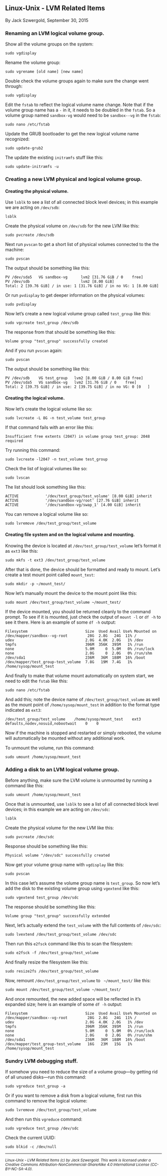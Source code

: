 ## Linux-Unix - LVM Related Items

By Jack Szwergold, September 30, 2015

### Renaming an LVM logical volume group.

Show all the volume groups on the system:

	sudo vgdisplay

Rename the volume group:

	sudo vgrename [old name] [new name]

Double check the volume groups again to make sure the change went through:

    sudo vgdisplay

Edit the `fstab` to reflect the logical volume name change. Note that if the volume group name has a `-` in it, it needs to be doubled in the `fstab`. So a volume group named `sandbox-vg` would need to be `sandbox--vg` in the `fstab`:

	sudo nano /etc/fstab

Update the GRUB bootloader to get the new logical volume name recognized:

	sudo update-grub2

The update the existing `initramfs` stuff like this:

	sudo update-initramfs -u

### Creating a new LVM physical and logical volume group.

#### Creating the physical volume.

Use `lsblk` to see a list of all connected block level devices; in this example we are acting on `/dev/sdb`:

    lsblk

Create the physical volume on `/dev/sdb` for the new LVM like this:

    sudo pvcreate /dev/sdb

Next run `pvscan` to get a short list of physical volumes connected to the the machine:

    sudo pvscan

The output should be something like this:

	PV /dev/sda5   VG sandbox-vg      lvm2 [31.76 GiB / 0    free]
	PV /dev/sdb                       lvm2 [8.00 GiB]
	Total: 2 [39.76 GiB] / in use: 1 [31.76 GiB] / in no VG: 1 [8.00 GiB]

Or run `pvdisplay` to get deeper information on the physical volumes:

    sudo pvdisplay

Now let’s create a new logical volume group called `test_group` like this:

    sudo vgcreate test_group /dev/sdb

The response from that should be something like this:

    Volume group "test_group" successfully created

And if you run `pvscan` again:

    sudo pvscan

The output should be something like this:

    PV /dev/sdb    VG test_group   lvm2 [8.00 GiB / 8.00 GiB free]
    PV /dev/sda5   VG sandbox-vg   lvm2 [31.76 GiB / 0    free]
    Total: 2 [39.75 GiB] / in use: 2 [39.75 GiB] / in no VG: 0 [0   ]

#### Creating the logical volume.

Now let’s create the logical volume like so:

    sudo lvcreate -L 8G -n test_volume test_group

If that command fails with an error like this:

    Insufficient free extents (2047) in volume group test_group: 2048 required

Try running this command:

    sudo lvcreate -l2047 -n test_volume test_group

Check the list of logical volumes like so:

    sudo lvscan

The list should look something like this:

    ACTIVE            '/dev/test_group/test_volume' [8.00 GiB] inherit
    ACTIVE            '/dev/sandbox-vg/root' [27.76 GiB] inherit
    ACTIVE            '/dev/sandbox-vg/swap_1' [4.00 GiB] inherit

You can remove a logical volume like so:

    sudo lvremove /dev/test_group/test_volume

#### Creating file system and on the logical volume and mounting.

Knowing the device is located at `/dev/test_group/test_volume` let’s format it as `ext3` like this:

    sudo mkfs -t ext3 /dev/test_group/test_volume

After that is done, the device should be formatted and ready to mount. Let’s create a test mount point called `mount_test`:

    sudo mkdir -p ~/mount_test/

Now let’s manually mount the device to the mount point like this:

    sudo mount /dev/test_group/test_volume ~/mount_test/

If the device mounted, you should be returned cleanly to the command prompt. To see if it is mounted, just check the output of `mount -l` or `df -h` to see it there. Here is an example of some `df -h` output:

	Filesystem                          Size  Used Avail Use% Mounted on
	/dev/mapper/sandbox--vg-root         28G  2.8G   24G  11% /
	udev                                2.0G  4.0K  2.0G   1% /dev
	tmpfs                               396M  356K  395M   1% /run
	none                                5.0M     0  5.0M   0% /run/lock
	none                                2.0G     0  2.0G   0% /run/shm
	/dev/sda1                           236M   36M  188M  16% /boot
	/dev/mapper/test_group-test_volume  7.8G   19M  7.4G   1% /home/sysop/mount_test

And finally to make that volume mount automatically on system start, we need to edit the `fstab` like this:

    sudo nano /etc/fstab

And add this; note the device name of `/dev/test_group/test_volume` as well as the mount point of `/home/sysop/mount_test` in addition to the format type indicated as `ext3`:

    /dev/test_group/test_volume    /home/sysop/mount_test    ext3    defaults,nodev,nosuid,nobootwait    0    0

Now if the machine is stopped and restarted or simply rebooted, the volume will automatically be mounted without any additional work.

To unmount the volume, run this command:

    sudo umount /home/sysop/mount_test

### Adding a disk to an LVM logical volume group.

Before anything, make sure the LVM volume is unmounted by running a command like this:

    sudo umount /home/sysop/mount_test

Once that is unmounted, use `lsblk` to see a list of all connected block level devices; in this example we are acting on `/dev/sdc`:

    lsblk

Create the physical volume for the new LVM like this:

	sudo pvcreate /dev/sdc

Response should be something like this:

    Physical volume "/dev/sdc" successfully created

Now get your volume group name with `vgdisplay` like this:

    sudo pvscan

In this case let’s assume the volume group name is `test_group`. So now let’s add the disk to the existing volume group using `vgextend` like this:

	sudo vgextend test_group /dev/sdc

The response should be something like this:

	Volume group "test_group" successfully extended

Next, let’s actually extend the `test_volume` with the full contents of `/dev/sdc`:

    sudo lvextend /dev/test_group/test_volume /dev/sdc

Then run this `e2fsck` command like this to scan the filesystem:

    sudo e2fsck -f /dev/test_group/test_volume

And finally resize the filesystem like this:

    sudo resize2fs /dev/test_group/test_volume

Now, remount `/dev/test_group/test_volume` to ` ~/mount_test/` like this:

    sudo mount /dev/test_group/test_volume ~/mount_test/

And once remounted, the new added space will be reflected in it’s expanded size; here is an example of some `df -h` output:

	Filesystem                          Size  Used Avail Use% Mounted on
	/dev/mapper/sandbox--vg-root         28G  2.8G   24G  11% /
	udev                                2.0G  4.0K  2.0G   1% /dev
	tmpfs                               396M  356K  395M   1% /run
	none                                5.0M     0  5.0M   0% /run/lock
	none                                2.0G     0  2.0G   0% /run/shm
	/dev/sda1                           236M   36M  188M  16% /boot
	/dev/mapper/test_group-test_volume   16G   23M   15G   1% /home/sysop/mount_test

### Sundry LVM debugging stuff.

If somehow you need to reduce the size of a volume group—by getting rid of all unused disks—run this command:

    sudo vgreduce test_group -a

Or if you want to remove a disk from a logical volume, first run this command to remove the logical volume:

    sudo lvremove /dev/test_group/test_volume

And then run this `vgreduce` command:

    sudo vgreduce test_group /dev/sdc

Check the current UUID:

	sudo blkid -c /dev/null

***

<sup>*Linux-Unix - LVM Related Items (c) by Jack Szwergold. This work is licensed under a Creative Commons Attribution-NonCommercial-ShareAlike 4.0 International License (CC-BY-NC-SA-4.0).*</sup>

